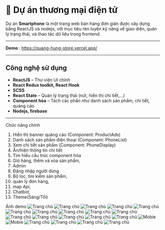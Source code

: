 # 📱 Dự án thương mại điện tử 

Dự án **Smartphone** là một trang web bán hàng đơn giản được xây dựng bằng ReactJS và nodejs, với mục tiêu rèn luyện kỹ năng về giao diện, quản lý trạng thái, và thao tác dữ liệu trong frontend.

---

**Demo** : https://quang-hung-store.vercel.app/


---

##  Công nghệ sử dụng

- **ReactJS** – Thư viện UI chính
- **React Redux toolkit, React Hook**
- **SCSS**
- **React State** – Quản lý trạng thái (nút, hiển thị chi tiết,…)
- **Component hóa** – Tách các phần như danh sách sản phẩm,     chi tiết, quảng cáo
- **Nodejs, firebase**
---

Chức năng chính 
1.   Hiển thị banner quảng cáo (Component: ProductAds)
2.   Danh sách sản phẩm điện thoại (Component: PhoneList)
3.   Xem chi tiết sản phẩm (Component: PhoneDisplay)
4.   Ẩn/hiện thông tin chi tiết
5.   Tìm hiểu cấu trúc component hóa
6.   Giỏ hàng, thêm và xóa sản phẩm,
7.   Admin
8.   Đăng nhập người dùng
9.   Bộ lọc, tìm kiếm sản phẩm,
10.  quản lý đơn hàng,
11.  map Api,
12.  Chatbot,
13.  Theme(Sáng/Tối) 

Ảnh demo
![Trang chủ](./screenshots//Screenshot%20(1436).png)
![Trang chủ](./screenshots//Screenshot%20(1437).png)
![Trang chủ](./screenshots//Screenshot%20(1438).png)
![Trang chủ](./screenshots//Screenshot%20(1439).png)
![Trang chủ](./screenshots//Screenshot%20(1440).png)
![Trang chủ](./screenshots//Screenshot%20(1441).png)
![Trang chủ](./screenshots//Screenshot%20(1442).png)
![Trang chủ](./screenshots//Screenshot%20(1443).png)
![Trang chủ](./screenshots//Screenshot%20(1444).png)
![Trang chủ](./screenshots//Screenshot%20(1445).png)
![Trang chủ](./screenshots//Screenshot%20(1446).png)
![Trang chủ](./screenshots//Screenshot%20(1447).png)
![Trang chủ](./screenshots//Screenshot%20(1448).png)
![Trang chủ](./screenshots//Screenshot%20(1449).png)
![Trang chủ](./screenshots//Screenshot%20(1450).png)
![Mobie](./screenshots//Screenshot%20(1451).png)
![Mobie](./screenshots//Screenshot%20(1452).png)
![Trang chủ](./screenshots//Screenshot%20(1453).png)
![Trang chủ](./screenshots//Screenshot%20(1454).png)
![Trang chủ](./screenshots//Screenshot%20(1455).png)
![Trang chủ](./screenshots//Screenshot%20(1456).png)